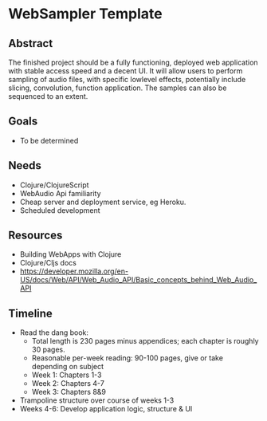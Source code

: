 # WebSampler Template

## Abstract

The finished project should be a fully functioning, deployed web application with stable access speed and a decent UI. It will allow users to perform sampling of audio files, with specific lowlevel effects, potentially include slicing, convolution, function application. The samples can also be sequenced to an extent. 

## Goals
 - To be determined
 
## Needs 
 - Clojure/ClojureScript
 - WebAudio Api familiarity
 - Cheap server and deployment service, eg Heroku.
 - Scheduled development 
 
## Resources 
 - Building WebApps with Clojure
 - Clojure/Cljs docs 
 - https://developer.mozilla.org/en-US/docs/Web/API/Web_Audio_API/Basic_concepts_behind_Web_Audio_API

## Timeline
 - Read the dang book: 
   - Total length is 230 pages minus appendices; each chapter is roughly 30 pages.
   - Reasonable per-week reading: 90-100 pages, give or take depending on subject
   - Week 1: Chapters 1-3
   - Week 2: Chapters 4-7
   - Week 3: Chapters 8&9
 - Trampoline structure over course of weeks 1-3
 - Weeks 4-6: Develop application logic, structure & UI
